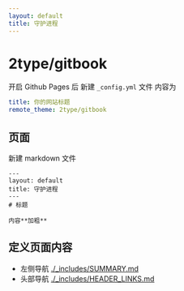 ```yaml
---
layout: default 
title: 守护进程
---
```


# 2type/gitbook
开启 Github Pages 后 新建 `_config.yml` 文件
内容为

```yaml
title: 你的网站标题
remote_theme: 2type/gitbook
```
## 页面

新建 markdown 文件

    ---
    layout: default 
    title: 守护进程
    ---
    # 标题
    
    内容**加粗**



## 定义页面内容

* 左侧导航 [./_includes/SUMMARY.md](./_includes/SUMMARY.md)
* 头部导航 [./_includes/HEADER_LINKS.md](./_includes/HEADER_LINKS.md)